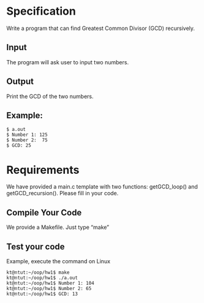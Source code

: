# Specification
Write a program that can find Greatest Common Divisor (GCD) recursively.

## Input
The program will ask user to input two numbers.

## Output
Print the GCD of the two numbers.

## Example:
```
$ a.out
$ Number 1: 125
$ Number 2:  75
$ GCD: 25
```

# Requirements

We have provided a main.c template with two functions: getGCD_loop() and getGCD_recursion(). Please fill in your code. 


## Compile Your Code

We provide a Makefile. Just type “make”


## Test your code
Example, execute the command on Linux
```
kt@ntut:~/oop/hw1$ make
kt@ntut:~/oop/hw1$ ./a.out
kt@ntut:~/oop/hw1$ Number 1: 104
kt@ntut:~/oop/hw1$ Number 2: 65
kt@ntut:~/oop/hw1$ GCD: 13
```